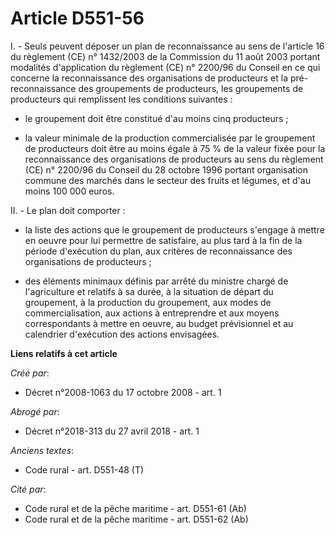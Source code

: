 # Article D551-56

I. - Seuls peuvent déposer un plan de reconnaissance au sens de l'article 16 du règlement (CE) n° 1432/2003 de la Commission
du 11 août 2003 portant modalités d'application du règlement (CE) n° 2200/96 du Conseil en ce qui concerne la reconnaissance
des organisations de producteurs et la pré-reconnaissance des groupements de producteurs, les groupements de producteurs qui
remplissent les conditions suivantes :

- le groupement doit être constitué d'au moins cinq producteurs ;

- la valeur minimale de la production commercialisée par le groupement de producteurs doit être au moins égale à 75 % de la
valeur fixée pour la reconnaissance des organisations de producteurs au sens du règlement (CE) n° 2200/96 du Conseil du 28
octobre 1996 portant organisation commune des marchés dans le secteur des fruits et légumes, et d'au moins 100 000 euros.

II. - Le plan doit comporter :

- la liste des actions que le groupement de producteurs s'engage à mettre en oeuvre pour lui permettre de satisfaire, au plus
tard à la fin de la période d'exécution du plan, aux critères de reconnaissance des organisations de producteurs ;

- des éléments minimaux définis par arrêté du ministre chargé de l'agriculture et relatifs à sa durée, à la situation de
départ du groupement, à la production du groupement, aux modes de commercialisation, aux actions à entreprendre et aux moyens
correspondants à mettre en oeuvre, au budget prévisionnel et au calendrier d'exécution des actions envisagées.

**Liens relatifs à cet article**

_Créé par_:

  - Décret n°2008-1063 du 17 octobre 2008 - art. 1

_Abrogé par_:

  - Décret n°2018-313 du 27 avril 2018 - art. 1

_Anciens textes_:

  - Code rural - art. D551-48 (T)

_Cité par_:

  - Code rural et de la pêche maritime - art. D551-61 (Ab)
  - Code rural et de la pêche maritime - art. D551-62 (Ab)
